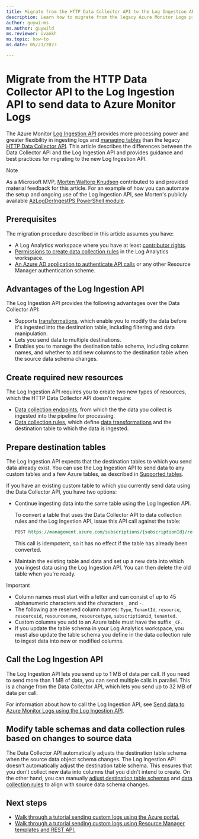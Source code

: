 ```yaml
---
title: Migrate from the HTTP Data Collector API to the Log Ingestion API
description: Learn how to migrate from the legacy Azure Monitor Logs pipeline, which uses the Data Collector API, to the new pipeline, which uses the Log Ingestion API and provides more processing power and greater flexibility.
author: guywi-ms
ms.author: guywild
ms.reviewer: ivankh
ms.topic: how-to 
ms.date: 05/23/2023

---
```


# Migrate from the HTTP Data Collector API to the Log Ingestion API to send data to Azure Monitor Logs

The Azure Monitor [Log Ingestion API](../logs/logs-ingestion-api-overview.md) provides more processing power and greater flexibility in ingesting logs and [managing tables](../logs/manage-logs-tables.md) than the legacy [HTTP Data Collector API](../logs/data-collector-api.md). This article describes the differences between the Data Collector API and the Log Ingestion API and provides guidance and best practices for migrating to the new Log Ingestion API.  

> [!NOTE]
> As a Microsoft MVP, [Morten Waltorp Knudsen](https://mortenknudsen.net/) contributed to and provided material feedback for this article. For an example of how you can automate the setup and ongoing use of the Log Ingestion API, see Morten's publicly available [AzLogDcrIngestPS PowerShell module](https://github.com/KnudsenMorten/AzLogDcrIngestPS).

## Prerequisites

The migration procedure described in this article assumes you have:

- A Log Analytics workspace where you have at least [contributor rights](manage-access.md#azure-rbac).
- [Permissions to create data collection rules](../essentials/data-collection-rule-overview.md#permissions) in the Log Analytics workspace.
- [An Azure AD application to authenticate API calls](../logs/tutorial-logs-ingestion-portal.md#create-azure-ad-application) or any other Resource Manager authentication scheme.
## Advantages of the Log Ingestion API

The Log Ingestion API provides the following advantages over the Data Collector API:

- Supports [transformations](../essentials/data-collection-transformations.md), which enable you to modify the data before it's ingested into the destination table, including filtering and data manipulation.
- Lets you send data to multiple destinations.  
- Enables you to manage the destination table schema, including column names, and whether to add new columns to the destination table when the source data schema changes.

## Create required new resources

The Log Ingestion API requires you to create two new types of resources, which the HTTP Data Collector API doesn't require: 

- [Data collection endpoints](../essentials/data-collection-endpoint-overview.md), from which the the data you collect is ingested into the pipeline for processing.
- [Data collection rules](../essentials/data-collection-rule-overview.md), which define [data transformations](../essentials/data-collection-transformations.md) and the destination table to which the data is ingested.

## Prepare destination tables

The Log Ingestion API expects that the destination tables to which you send data already exist. You can use the Log Ingestion API to send data to any custom tables and a few Azure tables, as described in [Supported tables](../logs/logs-ingestion-api-overview.md#supported-tables).

If you have an existing custom table to which you currently send data using the Data Collector API, you have two options:

- Continue ingesting data into the same table using the Log Ingestion API. 
    
    To convert a table that uses the Data Collector API to data collection rules and the Log Ingestion API, issue this API call against the table:  

    ```rest
    POST https://management.azure.com/subscriptions/{subscriptionId}/resourcegroups/{resourceGroupName}/providers/Microsoft.OperationalInsights/workspaces/{workspaceName}/tables/{tableName}/migrate?api-version=2021-12-01-preview
    ```
    
    This call is idempotent, so it has no effect if the table has already been converted.    

- Maintain the existing table and data and set up a new data into which you ingest data using the Log Ingestion API. You can then delete the old table when you're ready.

> [!IMPORTANT]
> - Column names must start with a letter and can consist of up to 45 alphanumeric characters and the characters `_` and `-`. 
> - The following are reserved column names: `Type`, `TenantId`, `resource`, `resourceid`, `resourcename`, `resourcetype`, `subscriptionid`, `tenanted`. 
> - Custom columns you add to an Azure table must have the suffix `_CF`.
> - If you update the table schema in your Log Analytics workspace, you must also update the table schema you define in the data collection rule to ingest data into new or modified columns.
    
## Call the Log Ingestion API

The Log Ingestion API lets you send up to 1 MB of data per call. If you need to send more than 1 MB of data, you can send multiple calls in parallel. This is a change from the Data Collector API, which lets you send up to 32 MB of data per call.

For information about how to call the Log Ingestion API, see [Send data to Azure Monitor Logs using the Log Ingestion API](../logs/logs-ingestion-api-overview.md#send-data-to-azure-monitor-logs-using-the-log-ingestion-api).

## Modify table schemas and data collection rules based on changes to source data

The Data Collector API automatically adjusts the destination table schema when the source data object schema changes. The Log Ingestion API doesn't automatically adjust the destination table schema. This ensures that you don't collect new data into columns that you didn't intend to create. On the other hand, you can manually [adjust destination table schemas](../logs/create-custom-table.md) and [data collection rules](../essentials/data-collection-rule-edit.md) to align with source data schema changes. 

## Next steps

- [Walk through a tutorial sending custom logs using the Azure portal.](tutorial-logs-ingestion-portal.md)
- [Walk through a tutorial sending custom logs using Resource Manager templates and REST API.](tutorial-logs-ingestion-api.md)
